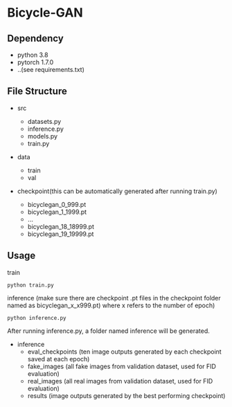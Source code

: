 # Bicycle-GAN

## Dependency

* python 3.8
* pytorch 1.7.0
* ..(see requirements.txt)

## File Structure

* src
  - datasets.py
  - inference.py
  - models.py
  - train.py

* data
  - train
  - val

* checkpoint(this can be automatically generated after running train.py)
  - bicyclegan_0_999.pt
  - bicyclegan_1_1999.pt
  - ...
  - bicyclegan_18_18999.pt
  - bicyclegan_19_19999.pt

## Usage

train
```
python train.py
```
inference (make sure there are checkpoint .pt files in the checkpoint folder named as bicyclegan_x_x999.pt) where x refers to the number of epoch)
```
python inference.py
```
After running inference.py, a folder named inference will be generated. 
* inference
  - eval_checkpoints (ten image outputs generated by each checkpoint saved at each epoch)
  - fake_images (all fake images from validation dataset, used for FID evaluation)
  - real_images (all real images from validation dataset, used for FID evaluation)
  - results (image outputs generated by the best performing checkpoint)

